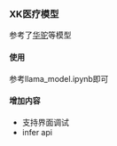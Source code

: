 ### XK医疗模型

参考了[华驼](https://github.com/SCIR-HI/Huatuo-Llama-Med-Chinese/)等模型


#### 使用

参考llama_model.ipynb即可

#### 增加内容
- 支持界面调试
- infer api